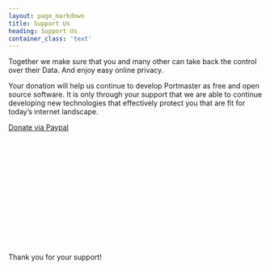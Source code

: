 ```yaml
---
layout: page_markdown
title: Support Us
heading: Support Us
container_class: 'text'
---
```


<div class="ui basic segment">
  <p>
    Together we make sure that you and many other can take back the control over their Data.
    And enjoy easy online privacy.
  </p>

  <p>
    Your donation will help us continue to develop Portmaster as free and open source software. It is only through your support that we are able to continue developing new technologies that effectively protect you that are fit for today’s internet landscape.
  </p>
</div>

<div class="ui placeholder segment" style="min-height: 16rem !important;">
  <div class="ui center aligned grid">
    <div class="middle aligned row">
      <div class="column">
        <div class="ui second header">
          <a href="{{ site.donations.paypal.url }}" class="ui safing-primary button">
            <i class="paypal icon"></i>
            Donate via Paypal
          </a>
        </div>
      </div>
    </div>
    <!-- deactivate until bitcoin address is ready
    <div class="ui horizontal divider">OR</div>
    <div class="middle aligned row">
      <div class="column">
        <div class="ui second header">
          <a href="{{ site.donations.bitcoin.url }}" class="ui safing-primary button">
            <i class="bitcoin icon"></i>
            Donate via Bitcoin
          </a>
        </div>
      </div>
    </div>
    -->
  </div>
</div>
<div class="ui center aligned basic segment">
  <div class="ui second header">
    Thank you for your support!
  </div>
</div>
